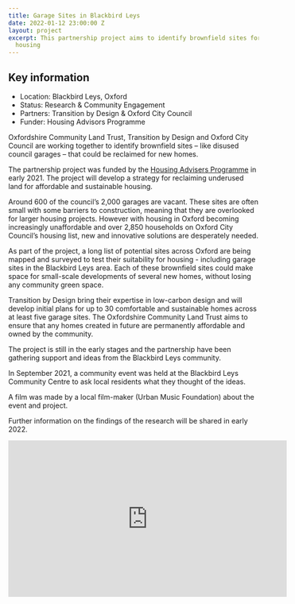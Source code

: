 ```yaml
---
title: Garage Sites in Blackbird Leys
date: 2022-01-12 23:00:00 Z
layout: project
excerpt: This partnership project aims to identify brownfield sites for affordable
  housing
---
```


<div class="pullout-box">

<h2>Key information</h2> <ul> <li>Location: Blackbird Leys, Oxford</li> <li>Status: Research & Community Engagement</li> <li>Partners: Transition by Design & Oxford City Council</li> <li>Funder: Housing Advisors Programme</li>  </ul> </div>

Oxfordshire Community Land Trust, Transition by Design and Oxford City Council are working together to identify brownfield sites – like disused council garages – that could be reclaimed for new homes.

The partnership project was funded by the [Housing Advisers Programme](https://www.local.gov.uk/housingadvisersprogramme) in early 2021. The project will develop a strategy for reclaiming underused land for affordable and sustainable housing.

Around 600 of the council’s 2,000 garages are vacant. These sites are often small with some barriers to construction, meaning that they are overlooked for larger housing projects. However with housing in Oxford becoming increasingly unaffordable and over 2,850 households on Oxford City Council’s housing list, new and innovative solutions are desperately needed.

As part of the project, a long list of potential sites across Oxford are being mapped and surveyed to test their suitability for housing - including garage sites in the Blackbird Leys area. Each of these brownfield sites could make space for small-scale developments of several new homes, without losing any community green space.

Transition by Design bring their expertise in low-carbon design and will develop initial plans for up to 30 comfortable and sustainable homes across at least five garage sites. The Oxfordshire Community Land Trust aims to ensure that any homes created in future are permanently affordable and owned by the community.

The project is still in the early stages and the partnership have been gathering support and ideas from the Blackbird Leys community.

In September 2021, a community event was held at the Blackbird Leys Community Centre to ask local residents what they thought of the ideas.

A film was made by a local film-maker (Urban Music Foundation) about the event and project.

Further information on the findings of the research will be shared in early 2022.

<iframe width="560" height="315" src="https://www.youtube.com/embed/xUMjnENGC5Q" title="YouTube video player" frameborder="0" allow="accelerometer; autoplay; clipboard-write; encrypted-media; gyroscope; picture-in-picture" allowfullscreen></iframe>
